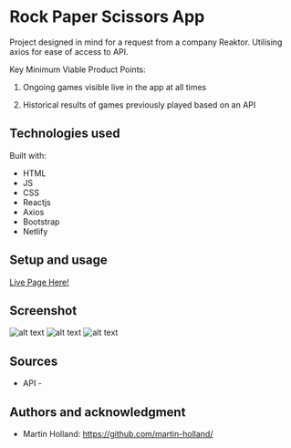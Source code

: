 # Rock Paper Scissors App

Project designed in mind for a request from a company Reaktor. Utilising axios for ease of access to API.

Key Minimum Viable Product Points:

1. Ongoing games visible live in the app at all times

2. Historical results of games previously played based on an API

## Technologies used

Built with:

- HTML
- JS
- CSS
- Reactjs
- Axios
- Bootstrap
- Netlify

## Setup and usage

<a href="#">Live Page Here!</a>

## Screenshot

![alt text](home.png?raw=true "Home Page")
![alt text](countries.png?raw=true "Countries List")
![alt text](singlecountry.png?raw=true "Single Country Page")

## Sources

- API -

## Authors and acknowledgment

- Martin Holland: https://github.com/martin-holland/
